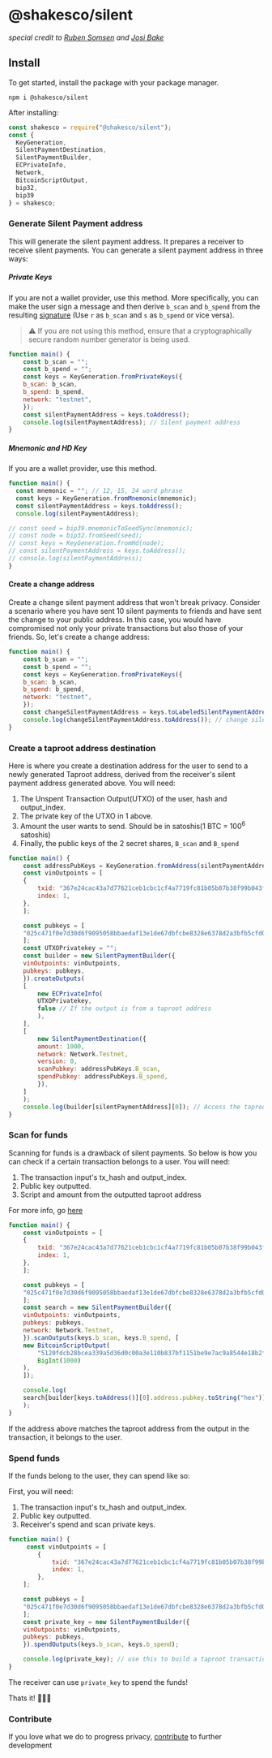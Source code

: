 # @shakesco/silent

_special credit to [Ruben Somsen](https://x.com/SomsenRuben) and [Josi Bake](https://x.com/josibake)_

## Install

To get started, install the package with your package manager.

```shell {filename=cmd}
npm i @shakesco/silent
```

After installing:

```js {filename="index.js"}
const shakesco = require("@shakesco/silent");
const {
  KeyGeneration,
  SilentPaymentDestination,
  SilentPaymentBuilder,
  ECPrivateInfo,
  Network,
  BitcoinScriptOutput,
  bip32,
  bip39
} = shakesco;
```

### Generate Silent Payment address

This will generate the silent payment address. It prepares a receiver to receive silent payments.
You can generate a silent payment address in three ways:

##### Private Keys

If you are not a wallet provider, use this method. More specifically, you can make the user sign a message and then derive `b_scan` and `b_spend` from the resulting [signature](https://cryptobook.nakov.com/digital-signatures/ecdsa-sign-verify-messages#ecdsa-sign) (Use `r` as `b_scan` and `s` as `b_spend` or vice versa).

>⚠️ If you are not using this method, ensure that a cryptographically secure random number generator is being used.

```js {filename="index.js"}
function main() {
    const b_scan = "";
    const b_spend = "";
    const keys = KeyGeneration.fromPrivateKeys({
    b_scan: b_scan,
    b_spend: b_spend,
    network: "testnet",
    });
    const silentPaymentAddress = keys.toAddress();
    console.log(silentPaymentAddress); // Silent payment address
}
```

##### Mnemonic and HD Key

If you are a wallet provider, use this method.

```js {filename="index.js"}
function main() {
  const mnemonic = ""; // 12, 15, 24 word phrase
  const keys = KeyGeneration.fromMnemonic(mnemonic);
  const silentPaymentAddress = keys.toAddress();
  console.log(silentPaymentAddress);

// const seed = bip39.mnemonicToSeedSync(mnemonic);
// const node = bip32.fromSeed(seed);
// const keys = KeyGeneration.fromHd(node);
// const silentPaymentAddress = keys.toAddress();
// console.log(silentPaymentAddress);
}
```

#### Create a change address

Create a change silent payment address that won't break privacy. Consider a scenario where you have sent 10 silent payments to friends and have sent the change to your public address. In this case, you would have compromised not only your private transactions but also those of your friends. So, let's create a change address:

```js {filename="index.js"}
function main() {
    const b_scan = "";
    const b_spend = "";
    const keys = KeyGeneration.fromPrivateKeys({
    b_scan: b_scan,
    b_spend: b_spend,
    network: "testnet",
    });
    const changeSilentPaymentAddress = keys.toLabeledSilentPaymentAddress(0); //should always be zero!(https://github.com/bitcoin/bips/blob/master/bip-0352.mediawiki#labels_for_change)
    console.log(changeSilentPaymentAddress.toAddress()); // change silent payment address
}
```

### Create a taproot address destination

Here is where you create a destination address for the user to send to a newly generated Taproot address, derived from the receiver's silent payment address generated above.
You will need:

1. The Unspent Transaction Output(UTXO) of the user, hash and output_index.
2. The private key of the UTXO in 1 above.
3. Amount the user wants to send. Should be in satoshis(1 BTC = 100<sup>6</sup> satoshis)
4. Finally, the public keys of the 2 secret shares, `B_scan` and `B_spend`

```js {filename="index.js"}
function main() {
    const addressPubKeys = KeyGeneration.fromAddress(silentPaymentAddress);
    const vinOutpoints = [
    {
        txid: "367e24cac43a7d77621ceb1cbc1cf4a7719fc81b05b07b38f99b043f4e8b95dc",
        index: 1,
    },
    ];

    const pubkeys = [
    "025c471f0e7d30d6f9095058bbaedaf13e1de67dbfcbe8328e6378d2a3bfb5cfd0",
    ];
    const UTXOPrivatekey = "";
    const builder = new SilentPaymentBuilder({
    vinOutpoints: vinOutpoints,
    pubkeys: pubkeys,
    }).createOutputs(
    [
        new ECPrivateInfo(
        UTXOPrivatekey,
        false // If the output is from a taproot address
        ),
    ],
    [
        new SilentPaymentDestination({
        amount: 1000,
        network: Network.Testnet,
        version: 0,
        scanPubkey: addressPubKeys.B_scan,
        spendPubkey: addressPubKeys.B_spend,
        }),
    ]
    );
    console.log(builder[silentPaymentAddress][0]); // Access the taproot address and send 1000 satoshis
}
```

### Scan for funds

Scanning for funds is a drawback of silent payments. So below is how you can check if a certain transaction belongs to a user. You will need:

1. The transaction input's tx_hash and output_index.
2. Public key outputted.
3. Script and amount from the outputted taproot address

For more info, go [here](https://github.com/bitcoin/bips/blob/master/bip-0352.mediawiki#scanning-silent-payment-eligible-transactions)

```js {filename="index.js"}
function main() {
    const vinOutpoints = [
    {
        txid: "367e24cac43a7d77621ceb1cbc1cf4a7719fc81b05b07b38f99b043f4e8b95dc",
        index: 1,
    },
    ];

    const pubkeys = [
    "025c471f0e7d30d6f9095058bbaedaf13e1de67dbfcbe8328e6378d2a3bfb5cfd0",
    ];
    const search = new SilentPaymentBuilder({
    vinOutpoints: vinOutpoints,
    pubkeys: pubkeys,
    network: Network.Testnet,
    }).scanOutputs(keys.b_scan, keys.B_spend, [
    new BitcoinScriptOutput(
        "5120fdcb28bcea339a5d36d0c00a3e110b837bf1151be9e7ac9a8544e18b2f63307d",
        BigInt(1000)
    ),
    ]);

    console.log(
    search[builder[keys.toAddress()][0].address.pubkey.toString("hex")].output
    );
}
```

If the address above matches the taproot address from the output in the transaction, it belongs to the user.

### Spend funds

If the funds belong to the user, they can spend like so:

First, you will need:

1. The transaction input's tx_hash and output_index.
2. Public key outputted.
3. Receiver's spend and scan private keys.

```js {filename="index.js"}
function main() {
     const vinOutpoints = [
        {
            txid: "367e24cac43a7d77621ceb1cbc1cf4a7719fc81b05b07b38f99b043f4e8b95dc",
            index: 1,
        },
    ];

    const pubkeys = [
    "025c471f0e7d30d6f9095058bbaedaf13e1de67dbfcbe8328e6378d2a3bfb5cfd0",
    ];
    const private_key = new SilentPaymentBuilder({
    vinOutpoints: vinOutpoints,
    pubkeys: pubkeys,
    }).spendOutputs(keys.b_scan, keys.b_spend);

    console.log(private_key); // use this to build a taproot transaction with bitcoinjs: https://github.com/bitcoinjs/bitcoinjs-lib
}
```

The receiver can use `private_key` to spend the funds!

Thats it! 🎊🎊🎊

### Contribute

If you love what we do to progress privacy, [contribute](https://donate.shakesco.com/@shakesco.sns "shakesco_donate") to further development
